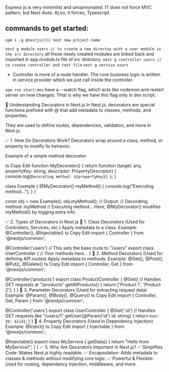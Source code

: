 Express js is very minimilist and unopinionated. IT does not force MVC pattern, but Nest does. ALso, it forces, Typescript.

## commands to get started:

`npm i -g @nestjs/cli
nest new project-name`

`nest g module users // to create a new directoy with a user module in the src directory`
all these newly created modules are linked back and imported in app.module.ts file of src directory.
`nest g controller users // to create controller and test file`
`nest g service users`

- Controller is more of a route handler. The core business logic is written in service provider which we just call inside the controller.

`npm run start:dev` have a --watch flag, which acts like nodemon and restart server on new changes. THat is why we have this flag only in dev script.

🔹 Understanding Decorators in Nest.js
In Nest.js, decorators are special functions prefixed with @ that add metadata to classes, methods, and properties.

They are used to define routes, dependencies, validation, and more in Nest.js.

✅ 1. How Do Decorators Work?
Decorators wrap around a class, method, or property to modify its behavior.

Example of a simple method decorator:

ts
Copy
Edit
function MyDecorator() {
return function (target: any, propertyKey: string, descriptor: PropertyDescriptor) {
console.log(`Decorating method: ${propertyKey}`);
};
}

class Example {
@MyDecorator()
myMethod() {
console.log("Executing method...");
}
}

const obj = new Example();
obj.myMethod();
// Output:
// Decorating method: myMethod
// Executing method...
Here, @MyDecorator() modifies myMethod() by logging extra info.

✅ 2. Types of Decorators in Nest.js
📌 1. Class Decorators (Used for Controllers, Services, etc.)
Apply metadata to a class.
Example: @Controller(), @Injectable()
ts
Copy
Edit
import { Controller } from '@nestjs/common';

@Controller('users') // This sets the base route to "/users"
export class UserController {
// Your methods here...
}
📌 2. Method Decorators (Used for defining API routes)
Apply metadata to methods.
Example: @Get(), @Post(), @Put(), @Delete()
ts
Copy
Edit
import { Controller, Get } from '@nestjs/common';

@Controller('products')
export class ProductController {
@Get() // Handles GET requests at "/products"
getAllProducts() {
return ['Product 1', 'Product 2'];
}
}
📌 3. Parameter Decorators (Used for extracting request data)
Example: @Param(), @Body(), @Query()
ts
Copy
Edit
import { Controller, Get, Param } from '@nestjs/common';

@Controller('users')
export class UserController {
@Get(':id') // Handles GET requests like "/users/1"
getUser(@Param('id') id: string) {
return `User ID: ${id}`;
}
}
📌 4. Property Decorators (Used in Dependency Injection)
Example: @Inject()
ts
Copy
Edit
import { Injectable } from '@nestjs/common';

@Injectable()
export class MyService {
getData() {
return "Hello from MyService!";
}
}
✅ 3. Why Are Decorators Important in Nest.js?
✅ Simplifies Code: Makes Nest.js highly readable.
✅ Encapsulation: Adds metadata to classes & methods without modifying core logic.
✅ Powerful & Flexible: Used for routing, dependency injection, middleware, and more.
